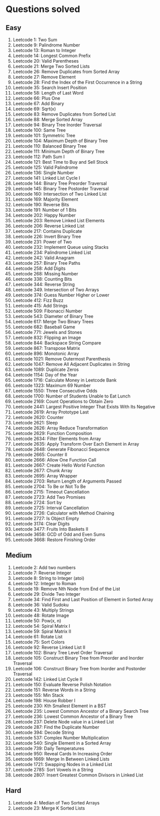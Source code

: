 # Questions solved

## Easy

1. Leetcode 1: Two Sum
2. Leetcode 9: Palindrome Number
3. Leetcode 13: Roman to Integer
4. Leetcode 14: Longest Common Prefix
5. Leetcode 20: Valid Parentheses
6. Leetcode 21: Merge Two Sorted Lists
7. Leetcode 26: Remove Duplicates from Sorted Array
8. Leetcode 27: Remove Element
9. Leetcode 28: Find the Index of the First Occurrence in a String
10. Leetcode 35: Search Insert Position
11. Leetcode 58: Length of Last Word
12. Leetcode 66: Plus One
13. Leetcode 67: Add Binary
14. Leetcode 69: Sqrt(x)
15. Leetcode 83: Remove Duplicates from Sorted List
16. Leetcode 88: Merge Sorted Array
17. Leetcode 94: Binary Tree Inorder Traversal
18. Leetcode 100: Same Tree
19. Leetcode 101: Symmetric Tree
20. Leetcode 104: Maximum Depth of Binary Tree
21. Leetcode 110: Balanced Binary Tree
22. Leetcode 111: Minimum Depth of Binary Tree 
23. Leetcode 112: Path Sum I
24. Leetcode 121: Best Time to Buy and Sell Stock
25. Leetcode 125: Valid Palindrome
26. Leetcode 136: Single Number
27. Leetcode 141: Linked List Cycle I
28. Leetcode 144: Binary Tree Preorder Traversal
29. Leetcode 145: Binary Tree Postorder Traversal
30. Leetcode 160: Intersection of Two Linked List
31. Leetcode 169: Majority Element
32. Leetcode 190: Reverse Bits
33. Leetcode 191: Number of 1 Bits
34. Leetcode 202: Happy Number
35. Leetcode 203: Remove Linked List Elements
36. Leetcode 206: Reverse Linked List
37. Leetcode 217: Contains Duplicate
38. Leetcode 226: Invert Binary Tree
39. Leetcode 231: Power of Two
40. Leetcode 232: Implement Queue using Stacks
41. Leetcode 234: Palindrome Linked List
42. Leetcode 242: Valid Anagram
43. Leetcode 257: Binary Tree Paths
44. Leetcode 258: Add Digits
45. Leetcode 268: Missing Number
46. Leetcode 338: Counting Bits
47. Leetcode 344: Reverse String
48. Leetcode 349. Intersection of Two Arrays
49. Leetcode 374: Guess Number Higher or Lower
50. Leetcode 412: Fizz Buzz
51. Leetcode 415: Add Strings
52. Leetcode 509: Fibonacci Number
53. Leetcode 543: Diameter of Binary Tree
54. Leetcode 617: Merge Two Binary Trees
55. Leetcode 682: Baseball Game
56. Leetcode 771: Jewels and Stones
57. Leetcode 832: Flipping an Image
58. Leetcode 844: Backspace String Compare
59. Leetcode 867: Transpose Matrix
60. Leetcode 896: Monotonic Array
61. Leetcode 1021: Remove Outermost Parenthesis
62. Leetcode 1047: Remove All Adjacent Duplicates in String
63. Leetcode 1089: Duplicate Zeros
64. Leetcode 1154: Day of the Year
65. Leetcode 1716: Calculate Money in Leetcode Bank
66. Leetcode 1323: Maximum 69 Number
67. Leetcode 1550: Three Consecutive Odds
68. Leetcode 1700: Number of Students Unable to Eat Lunch
69. Leetcode 2169: Count Operations to Obtain Zero
70. Leetcode 2441: Largest Positive Integer That Exists With Its Negative
71. Leetcode 2619: Array Prototype Last
72. Leetcode 2620: Counter
73. Leetcode 2621: Sleep
74. Leetcode 2626: Array Reduce Transformation
75. Leetcode 2629: Function Composition
76. Leetcode 2634: Filter Elements from Array
77. Leetcode 2635: Apply Transform Over Each Element in Array
78. Leetcode 2648: Generate Fibonacci Sequence
79. Leetcode 2665: Counter II
80. Leetcode 2666: Allow One Function Call
81. Leetcode 2667: Create Hello World Function
82. Leetcode 2677: Chunk Array
83. Leetcode 2695: Array Wrapper 
84. Leetcode 2703: Return Length of Arguments Passed
85. Leetcode 2704: To Be or Not To Be
86. Leetcode 2715: Timeout Cancellation
87. Leetcode 2723: Add Two Promises
88. Leetcode 2724: Sort by
89. Leetcode 2725: Interval Cancellation
90. Leetcode 2726: Calculator with Method Chaining
91. Leetcode 2727: Is Object Empty
92. Leetcode 3174: Clear Digits
93. Leetcode 3477: Fruits Into Baskets II
94. Leetcode 3658: GCD of Odd and Even Sums
95. Leetcode 3668: Restore Finishing Order

## Medium

1. Leetcode 2: Add two numbers
2. Leetcode 7: Reverse Integer
3. Leetcode 8: String to Integer (atoi)
4. Leetcode 12: Integer to Roman
5. Leetcode 19: Remove Nth Node from End of the List
6. Leetcode 29: Divide Two Integer
7. Leetcode 34: Find First and Last Position of Element in Sorted Array
8. Leetcode 36: Valid Sudoku
9. Leetcode 43: Multiply Strings
10. Leetcode 48: Rotate Image
11. Leetcode 50: Pow(x, n)
12. Leetcode 54: Spiral Matrix I
13. Leetcode 59: Spiral Matrix II
14. Leetcode 61: Rotate List
15. Leetcode 75: Sort Colors
16. Leetcode 92: Reverse Linked List II
17. Leetcode 102: Binary Tree Level Order Traversal
18. Leetcode 105: Construct Binary Tree from Preorder and Inorder Traversal
19. Leetcode 106: Construct Binary Tree from Inorder and Postorder Traversal
20. Leetcode 142: Linked List Cycle II
21. Leetcode 150: Evaluate Reverse Polish Notation
22. Leetcode 151: Reverse Words in a String
23. Leetcode 155: Min Stack
24. Leetcode 198: House Robber I
25. Leetcode 230: Kth Smallest Element in a BST
26. Leetcode 235: Lowest Common Ancestor of a Binary Search Tree
27. Leetcode 236: Lowest Common Ancestor of a Binary Tree
28. Leetcode 237: Delete Node value in a Linked List
29. Leetcode 287: Find the Duplicate Number
30. Leetcode 394: Decode String
31. Leetcode 537: Complex Number Multiplication
32. Leetcode 540: Single Element in a Sorted Array
33. Leetcode 739: Daily Temperatures
34. Leetcode 950: Reveal Cards In Increasing Order
35. Leetcode 1669: Merge In Between Linked Lists
36. Leetcode 1721: Swapping Nodes in a Linked List
37. Leetcode 2785: Sort Vowels in a String
38. Leetcode 2807: Insert Greatest Common Divisors in Linked List

## Hard

1. Leetcode 4: Median of Two Sorted Arrays
2. Leetcode 23: Merge K Sorted Lists
